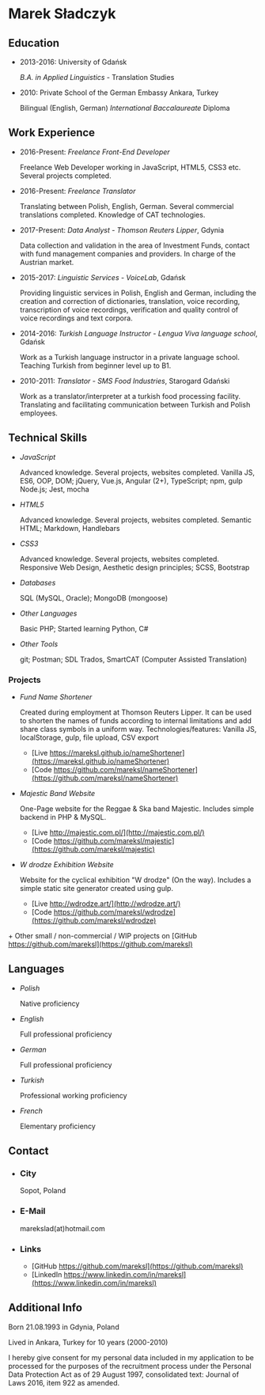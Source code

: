 Marek Sładczyk
==============
Education
---------

*   2013-2016: University of Gdańsk
    
    _B.A. in Applied Linguistics_ \- Translation Studies
    
*   2010: Private School of the German Embassy Ankara, Turkey
    
    Bilingual (English, German) _International Baccalaureate_ Diploma
    

Work Experience
---------------

*   2016-Present: _Freelance Front-End Developer_
    
    Freelance Web Developer working in JavaScript, HTML5, CSS3 etc. Several projects completed.
    
*   2016-Present: _Freelance Translator_
    
    Translating between Polish, English, German. Several commercial translations completed. Knowledge of CAT technologies.
    
*   2017-Present: _Data Analyst - Thomson Reuters Lipper_, Gdynia
    
    Data collection and validation in the area of Investment Funds, contact with fund management companies and providers. In charge of the Austrian market.
    
*   2015-2017: _Linguistic Services - VoiceLab_, Gdańsk
    
    Providing linguistic services in Polish, English and German, including the creation and correction of dictionaries, translation, voice recording, transcription of voice recordings, verification and quality control of voice recordings and text corpora.
    
*   2014-2016: _Turkish Language Instructor - Lengua Viva language school_, Gdańsk
    
    Work as a Turkish language instructor in a private language school. Teaching Turkish from beginner level up to B1.
    
*   2010-2011: _Translator - SMS Food Industries_, Starogard Gdański
    
    Work as a translator/interpreter at a turkish food processing facility. Translating and facilitating communication between Turkish and Polish employees.
    

Technical Skills
----------------

*   _JavaScript_
    
    Advanced knowledge. Several projects, websites completed. Vanilla JS, ES6, OOP, DOM; jQuery, Vue.js, Angular (2+), TypeScript; npm, gulp Node.js; Jest, mocha
    
*   _HTML5_
    
    Advanced knowledge. Several projects, websites completed. Semantic HTML; Markdown, Handlebars
    
*   _CSS3_
    
    Advanced knowledge. Several projects, websites completed. Responsive Web Design, Aesthetic design principles; SCSS, Bootstrap
    
*   _Databases_
    
    SQL (MySQL, Oracle); MongoDB (mongoose)
    
*   _Other Languages_
    
    Basic PHP; Started learning Python, C#
    
*   _Other Tools_
    
    git; Postman; SDL Trados, SmartCAT (Computer Assisted Translation)
    

### Projects

*   _Fund Name Shortener_
    
    Created during employment at Thomson Reuters Lipper. It can be used to shorten the names of funds according to internal limitations and add share class symbols in a uniform way. Technologies/features: Vanilla JS, localStorage, gulp, file upload, CSV export
    
    *   [Live https://mareksl.github.io/nameShortener](https://mareksl.github.io/nameShortener)
    *   [Code https://github.com/mareksl/nameShortener](https://github.com/mareksl/nameShortener)
*   _Majestic Band Website_
    
    One-Page website for the Reggae & Ska band Majestic. Includes simple backend in PHP & MySQL.
    
    *   [Live http://majestic.com.pl/](http://majestic.com.pl/)
    *   [Code https://github.com/mareksl/majestic](https://github.com/mareksl/majestic)
*   _W drodze Exhibition Website_
    
    Website for the cyclical exhibition "W drodze" (On the way). Includes a simple static site generator created using gulp.
    
    *   [Live http://wdrodze.art/](http://wdrodze.art/)
    *   [Code https://github.com/mareksl/wdrodze](https://github.com/mareksl/wdrodze)

\+ Other small / non-commercial / WIP projects on [GitHub https://github.com/mareksl](https://github.com/mareksl)

Languages
---------

*   _Polish_
    
    Native proficiency
    
*   _English_
    
    Full professional proficiency
    
*   _German_
    
    Full professional proficiency
    
*   _Turkish_
    
    Professional working proficiency
    
*   _French_
    
    Elementary proficiency
    

Contact
-------

*   ### City
    
    Sopot, Poland
    
*   ### E-Mail
    
    marekslad(at)hotmail.com
    
*   ### Links
    
    *   [GitHub https://github.com/mareksl](https://github.com/mareksl)
    *   [LinkedIn https://www.linkedin.com/in/mareksl](https://www.linkedin.com/in/mareksl)

Additional Info
---------------

Born 21.08.1993 in Gdynia, Poland

Lived in Ankara, Turkey for 10 years (2000-2010)

I hereby give consent for my personal data included in my application to be processed for the purposes of the recruitment process under the Personal Data Protection Act as of 29 August 1997, consolidated text: Journal of Laws 2016, item 922 as amended.